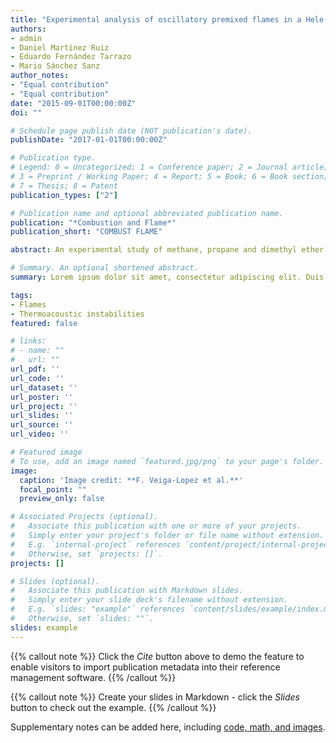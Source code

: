 ```yaml
---
title: "Experimental analysis of oscillatory premixed flames in a Hele-Shaw cell propagating towards a closed end"
authors:
- admin
- Daniel Martínez Ruiz
- Eduardo Fernández Tarrazo
- Mario Sánchez Sanz
author_notes:
- "Equal contribution"
- "Equal contribution"
date: "2015-09-01T00:00:00Z"
doi: ""

# Schedule page publish date (NOT publication's date).
publishDate: "2017-01-01T00:00:00Z"

# Publication type.
# Legend: 0 = Uncategorized; 1 = Conference paper; 2 = Journal article;
# 3 = Preprint / Working Paper; 4 = Report; 5 = Book; 6 = Book section;
# 7 = Thesis; 8 = Patent
publication_types: ["2"]

# Publication name and optional abbreviated publication name.
publication: "*Combustion and Flame*"
publication_short: "COMBUST FLAME"

abstract: An experimental study of methane, propane and dimethyl ether (DME) premixed flames propagating in a quasi-two-dimensional Hele-Shaw cell placed horizontally is presented in this paper. The flames are ignited at the open end of the combustion chamber and propagate towards the closed end. Our experiments revealed two distinct propagation regimes depending on the equivalence ratio of the mixture as a consequence of the coupling between the heat-release rate and the acoustic waves. The primary acoustic instability induces a small-amplitude, of around 8 mm, oscillatory motion across the chamber that is observed for lean propane, lean DME, and rich methane flames. Eventually, a secondary acoustic instability emerges for sufficiently rich (lean) propane and DME (methane) flames, inducing large-amplitude oscillations in the direction of propagation of the flame. The amplitude of these oscillations can be as large as 30 mm and drastically changes the outline of the flame. The front then forms pulsating finger-shaped structures that characterize the flame propagation under the secondary acoustic instability. The experimental setup allows the recording of the flame propagation from two different points of view. The top view is used to obtain accurate quantitative information about the flame propagation, while the lateral view offered a novel three dimensional perspective of the flame that gives relevant information on the transition between the two oscillatory regimes. The influence of the geometry of the Hele-Shaw cell and of the equivalence ratio on the transition between the two acoustic-instability regimes is analyzed. In particular, we find that the transition to the secondary instability occurs for values of the equivalence ratio ϕ above (below) a critical value ϕc for propane and DME (methane) flames. In all the tested fuels, the transition to the secondary instability emerges for values of the Markstein number below a critical value. The critical Markstein number varies with the gap size h formed by the two horizontal plates that bound the Hele-Shaw cell. As h is reduced, the critical Markstein number is shifted towards larger values.

# Summary. An optional shortened abstract.
summary: Lorem ipsum dolor sit amet, consectetur adipiscing elit. Duis posuere tellus ac convallis placerat. Proin tincidunt magna sed ex sollicitudin condimentum.

tags:
- Flames
- Thermoacoustic instabilities
featured: false

# links:
# - name: ""
#   url: ""
url_pdf: ''
url_code: ''
url_dataset: ''
url_poster: ''
url_project: ''
url_slides: ''
url_source: ''
url_video: ''

# Featured image
# To use, add an image named `featured.jpg/png` to your page's folder. 
image:
  caption: 'Image credit: **F. Veiga-Lopez et al.**'
  focal_point: ""
  preview_only: false

# Associated Projects (optional).
#   Associate this publication with one or more of your projects.
#   Simply enter your project's folder or file name without extension.
#   E.g. `internal-project` references `content/project/internal-project/index.md`.
#   Otherwise, set `projects: []`.
projects: []

# Slides (optional).
#   Associate this publication with Markdown slides.
#   Simply enter your slide deck's filename without extension.
#   E.g. `slides: "example"` references `content/slides/example/index.md`.
#   Otherwise, set `slides: ""`.
slides: example
---
```


{{% callout note %}}
Click the *Cite* button above to demo the feature to enable visitors to import publication metadata into their reference management software.
{{% /callout %}}

{{% callout note %}}
Create your slides in Markdown - click the *Slides* button to check out the example.
{{% /callout %}}

Supplementary notes can be added here, including [code, math, and images](https://wowchemy.com/docs/writing-markdown-latex/).
